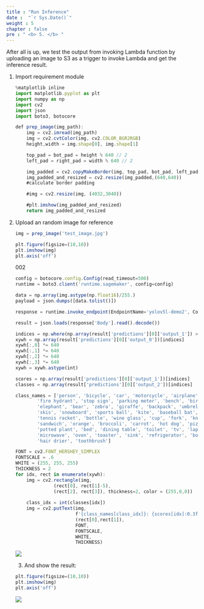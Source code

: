 ```yaml
---
title : "Run Inference"
date :  "`r Sys.Date()`" 
weight : 5 
chapter : false
pre : " <b> 5. </b> "
---
```


After all is up, we test the output from invoking Lambda function by uploading an image to S3 as a trigger to invoke Lambda and get the inference result.

1. Import requirement module
    
    ```jsx
    %matplotlib inline
    import matplotlib.pyplot as plt
    import numpy as np
    import cv2
    import json
    import boto3, botocore
    ```
    
    ```jsx
    def prep_image(img_path):
        img = cv2.imread(img_path)
        img = cv2.cvtColor(img, cv2.COLOR_BGR2RGB)
        height,width = img.shape[0], img.shape[1]
    
        top_pad = bot_pad = height % 640 // 2
        left_pad = right_pad = width % 640 // 2
    
        img_padded = cv2.copyMakeBorder(img, top_pad, bot_pad, left_pad, right_pad, cv2.BORDER_CONSTANT, value=[114,114,114])
        img_padded_and_resized = cv2.resize(img_padded,(640,640))
        #calculate border padding
    
        #img = cv2.resize(img, (4032,3040))
    
        #plt.imshow(img_padded_and_resized)
        return img_padded_and_resized
    ```
    
2. Upload an random image for reference
    
    ```jsx
    img = prep_image('test_image.jpg')
    ```
    
    ```jsx
    plt.figure(figsize=(10,10))
    plt.imshow(img)
    plt.axis('off')
    ```
    
    002
    
    ```jsx
    config = botocore.config.Config(read_timeout=500)
    runtime = boto3.client('runtime.sagemaker', config=config)
    ```
    
    ```jsx
    data = np.array(img.astype(np.float16)/255.)
    payload = json.dumps([data.tolist()])
    
    response = runtime.invoke_endpoint(EndpointName='yolov5l-demo2', ContentType='application/json', Body=payload)
    
    result = json.loads(response['Body'].read().decode())
    ```
    
    ```jsx
    indices = np.where(np.array(result['predictions'][0]['output_1']) > 0.5)
    xywh = np.array(result['predictions'][0]['output_0'])[indices]
    xywh[:,0] *= 640
    xywh[:,1] *= 640
    xywh[:,2] *= 640
    xywh[:,3] *= 640
    xywh = xywh.astype(int)
    
    scores = np.array(result['predictions'][0]['output_1'])[indices]
    classes = np.array(result['predictions'][0]['output_2'])[indices]
    ```
    
    ```jsx
    class_names = ['person', 'bicycle', 'car', 'motorcycle', 'airplane', 'bus', 'train', 'truck', 'boat', 'traffic light',
            'fire hydrant', 'stop sign', 'parking meter', 'bench', 'bird', 'cat', 'dog', 'horse', 'sheep', 'cow',
            'elephant', 'bear', 'zebra', 'giraffe', 'backpack', 'umbrella', 'handbag', 'tie', 'suitcase', 'frisbee',
            'skis', 'snowboard', 'sports ball', 'kite', 'baseball bat', 'baseball glove', 'skateboard', 'surfboard',
            'tennis racket', 'bottle', 'wine glass', 'cup', 'fork', 'knife', 'spoon', 'bowl', 'banana', 'apple',
            'sandwich', 'orange', 'broccoli', 'carrot', 'hot dog', 'pizza', 'donut', 'cake', 'chair', 'couch',
            'potted plant', 'bed', 'dining table', 'toilet', 'tv', 'laptop', 'mouse', 'remote', 'keyboard', 'cell phone',
            'microwave', 'oven', 'toaster', 'sink', 'refrigerator', 'book', 'clock', 'vase', 'scissors', 'teddy bear',
            'hair drier', 'toothbrush']
    ```
    
    ```jsx
    FONT = cv2.FONT_HERSHEY_SIMPLEX
    FONTSCALE = .6
    WHITE = (255, 255, 255)
    THICKNESS = 2
    for idx, rect in enumerate(xywh):
        img = cv2.rectangle(img,
                  (rect[0], rect[1]-5),
                  (rect[2], rect[3]), thickness=2, color = (255,0,0))
        
        class_idx = int(classes[idx])
        img = cv2.putText(img, 
                          f'{class_names[class_idx]}: {scores[idx]:0.3f}',
                          (rect[0],rect[1]),
                          FONT,
                          FONTSCALE,
                          WHITE,
                          THICKNESS)
    ```

    ![](images/runinference/003.png)

    3. And show the result:
    
    ```jsx
    plt.figure(figsize=(10,10))
    plt.imshow(img)
    plt.axis('off')
    ```
    
    ![](images/runinference/004.png)
